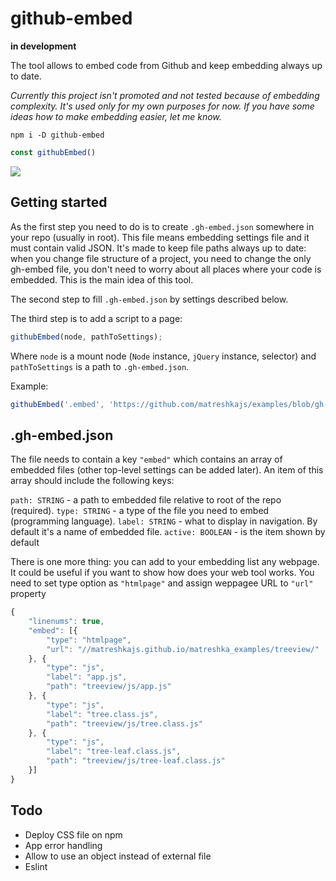 # github-embed

**in development**

The tool allows to embed code from Github and keep embedding always up to date.

*Currently this project isn't promoted and not tested because of embedding complexity. It's used only for my own purposes for now. If you have some ideas how to make embedding easier, let me know.*

```
npm i -D github-embed
```

```js
const githubEmbed()
```

![](http://i.imgur.com/LmUAogr.png)

## Getting started

As the first step you need to do is to create ``.gh-embed.json`` somewhere in your repo (usually in root). This file means embedding settings file and it must contain valid JSON. It's made to keep file paths always up to date: when you change file structure of a project, you need to change the only gh-embed file, you don't need to worry about all places where your code is embedded. This is the main idea of this tool.

The second step to fill ``.gh-embed.json`` by settings described below.

The third step is to add a script to a page:
```js
githubEmbed(node, pathToSettings);
```
Where ``node`` is a mount node (``Node`` instance, ``jQuery`` instance, selector) and ``pathToSettings`` is a path to ``.gh-embed.json``.

Example:
```js
githubEmbed('.embed', 'https://github.com/matreshkajs/examples/blob/gh-pages/treeview/.gh-embed.json');
```

## .gh-embed.json

The file needs to contain a key ``"embed"`` which contains an array of embedded files (other top-level settings can be added later). An item of this array should include the following keys:

``path: STRING`` - a path to embedded file relative to root of the repo (required).
``type: STRING`` - a type of the file you need to embed (programming language).
``label: STRING`` - what to display in navigation. By default it's a name of embedded file.
``active: BOOLEAN`` - is the item shown by default

There is one more thing: you can add to your embedding list any webpage. It could be useful if you want to show how does your web tool works. You need to set type option as ``"htmlpage"`` and assign weppagee URL to ``"url"`` property


```js
{
	"linenums": true,
	"embed": [{
		"type": "htmlpage",
		"url": "//matreshkajs.github.io/matreshka_examples/treeview/"
	}, {
		"type": "js",
		"label": "app.js",
		"path": "treeview/js/app.js"
	}, {
		"type": "js",
		"label": "tree.class.js",
		"path": "treeview/js/tree.class.js"
	}, {
		"type": "js",
		"label": "tree-leaf.class.js",
		"path": "treeview/js/tree-leaf.class.js"
	}]
}
```


## Todo
- Deploy CSS file on npm
- App error handling
- Allow to use an object instead of external file
- Eslint
